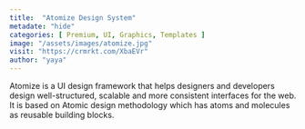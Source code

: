 ```yaml
---
title:  "Atomize Design System"
metadate: "hide"
categories: [ Premium, UI, Graphics, Templates ]
image: "/assets/images/atomize.jpg"
visit: "https://crmrkt.com/XbaEVr"
author: "yaya"
---
```

Atomize is a UI design framework that helps designers and developers design well-structured, scalable and more consistent interfaces for the web. It is based on Atomic design methodology which has atoms and molecules as reusable building blocks.
